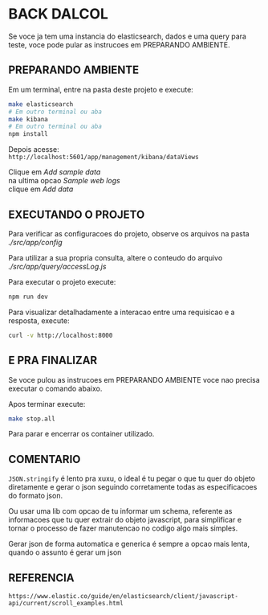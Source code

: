# BACK DALCOL

Se voce ja tem uma instancia do elasticsearch, dados e uma query para teste, voce pode pular as instrucoes em PREPARANDO AMBIENTE.

## PREPARANDO AMBIENTE

Em um terminal, entre na pasta deste projeto e execute:

```bash
make elasticsearch
# Em outro terminal ou aba
make kibana
# Em outro terminal ou aba
npm install
```

Depois acesse:  
`http://localhost:5601/app/management/kibana/dataViews`

Clique em _Add sample data_  
na ultima opcao _Sample web logs_  
clique em _Add data_

## EXECUTANDO O PROJETO

Para verificar as configuracoes do projeto, observe os arquivos na pasta _./src/app/config_

Para utilizar a sua propria consulta, altere o conteudo do arquivo _./src/app/query/accessLog.js_

Para executar o projeto execute:

```bash
npm run dev
```

Para visualizar detalhadamente a interacao entre uma requisicao e a resposta, execute:

```bash
curl -v http://localhost:8000
```

## E PRA FINALIZAR

Se voce pulou as instrucoes em PREPARANDO AMBIENTE voce nao precisa executar o comando abaixo.

Apos terminar execute:

```bash
make stop.all
```

Para parar e encerrar os container utilizado.

## COMENTARIO

`JSON.stringify` é lento pra xuxu, o ideal é tu pegar o que tu quer do objeto diretamente e gerar o json seguindo corretamente todas as especificacoes do formato json.

Ou usar uma lib com opcao de tu informar um schema, referente as informacoes que tu quer extrair do objeto javascript, para simplificar e tornar o processo de fazer manutencao no codigo algo mais simples.

Gerar json de forma automatica e generica é sempre a opcao mais lenta, quando o assunto é gerar um json

## REFERENCIA

`https://www.elastic.co/guide/en/elasticsearch/client/javascript-api/current/scroll_examples.html`
